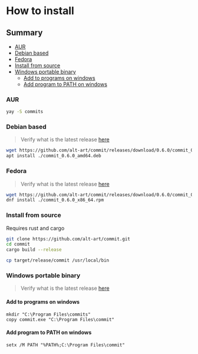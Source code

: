# How to install

## Summary

- [AUR](#aur)
- [Debian based](#debian-based)
- [Fedora](#fedora)
- [Install from source](#install-from-source)
- [Windows portable binary](#windows-portable-binary)
  - [Add to programs on windows](#add-to-programs-on-windows)
  - [Add program to PATH on windows](#add-program-to-path-on-windows)

### AUR

```bash
yay -S commits
```

### Debian based

> Verify what is the latest release [here](https://github.com/alt-art/commit/releases)

```bash
wget https://github.com/alt-art/commit/releases/download/0.6.0/commit_0.6.0_amd64.deb
apt install ./commit_0.6.0_amd64.deb
```

### Fedora

> Verify what is the latest release [here](https://github.com/alt-art/commit/releases)

```bash
wget https://github.com/alt-art/commit/releases/download/0.6.0/commit_0.6.0_x86_64.rpm
dnf install ./commit_0.6.0_x86_64.rpm
```

### Install from source

Requires rust and cargo

```bash
git clone https://github.com/alt-art/commit.git
cd commit
cargo build --release
```

```bash
cp target/release/commit /usr/local/bin
```

### Windows portable binary

> Verify what is the latest release [here](https://github.com/alt-art/commit/releases)

#### Add to programs on windows

```shell
mkdir "C:\Program Files\commits"
copy commit.exe "C:\Program Files\commit"
```

#### Add program to PATH on windows

```shell
setx /M PATH "%PATH%;C:\Program Files\commit"
```
